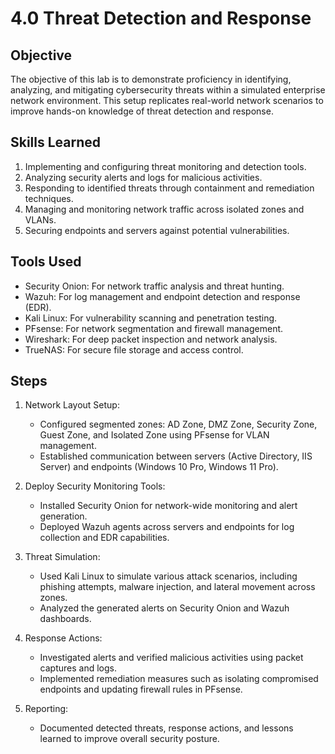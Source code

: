 # 4.0 Threat Detection and Response

## Objective
The objective of this lab is to demonstrate proficiency in identifying, analyzing, and mitigating cybersecurity threats within a simulated enterprise network environment. This setup replicates real-world network scenarios to improve hands-on knowledge of threat detection and response.

## Skills Learned
1. Implementing and configuring threat monitoring and detection tools.  
2. Analyzing security alerts and logs for malicious activities.  
3. Responding to identified threats through containment and remediation techniques.  
4. Managing and monitoring network traffic across isolated zones and VLANs.  
5. Securing endpoints and servers against potential vulnerabilities.  

## Tools Used
- Security Onion: For network traffic analysis and threat hunting.  
- Wazuh: For log management and endpoint detection and response (EDR).  
- Kali Linux: For vulnerability scanning and penetration testing.  
- PFsense: For network segmentation and firewall management.  
- Wireshark: For deep packet inspection and network analysis.  
- TrueNAS: For secure file storage and access control.  

## Steps

1. Network Layout Setup:  
   - Configured segmented zones: AD Zone, DMZ Zone, Security Zone, Guest Zone, and Isolated Zone using PFsense for VLAN management.  
   - Established communication between servers (Active Directory, IIS Server) and endpoints (Windows 10 Pro, Windows 11 Pro).  

2. Deploy Security Monitoring Tools:  
   - Installed Security Onion for network-wide monitoring and alert generation.  
   - Deployed Wazuh agents across servers and endpoints for log collection and EDR capabilities.  

3. Threat Simulation:  
   - Used Kali Linux to simulate various attack scenarios, including phishing attempts, malware injection, and lateral movement across zones.  
   - Analyzed the generated alerts on Security Onion and Wazuh dashboards.  

4. Response Actions:  
   - Investigated alerts and verified malicious activities using packet captures and logs.  
   - Implemented remediation measures such as isolating compromised endpoints and updating firewall rules in PFsense.  

5. Reporting:  
   - Documented detected threats, response actions, and lessons learned to improve overall security posture.  


